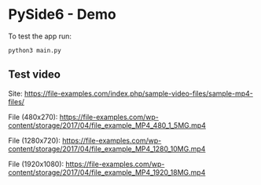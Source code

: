 # PySide6 - Demo

To test the app run:

```
python3 main.py
```

## Test video

Site:
https://file-examples.com/index.php/sample-video-files/sample-mp4-files/

File (480x270):
https://file-examples.com/wp-content/storage/2017/04/file_example_MP4_480_1_5MG.mp4

File (1280x720):
https://file-examples.com/wp-content/storage/2017/04/file_example_MP4_1280_10MG.mp4

File (1920x1080):
https://file-examples.com/wp-content/storage/2017/04/file_example_MP4_1920_18MG.mp4

